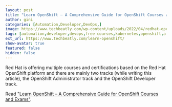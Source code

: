 ```yaml
---
layout: post
title: "Learn OpenShift – A Comprehensive Guide for OpenShift Courses and Exams"
author: gini
categories: [Automation,Developer,DevOps,]
image: https://www.techbeatly.com/wp-content/uploads/2022/04/redhat-openshift-courses-1024x576.png
tags: [automation,developer,devops,free courses,kubernetes,openshift,a comprehensive guide for openshift courses and exams,free openshift training,how to learn openshift,openshift container platform,openshift course guide,openshift courses,openshift exam guide,what is openshift,]
ext_url: https://www.techbeatly.com/learn-openshift/
show-avatar: true
featured: false
hidden: false
---
```


Red Hat is offering multiple courses and certifications based on the Red Hat OpenShift platform and there are mainly two tracks (while writing this article), the OpenShift Administrator track and the OpenShift Developer track.

Read ["Learn OpenShift – A Comprehensive Guide for OpenShift Courses and Exams"](https://www.techbeatly.com/learn-openshift/).
